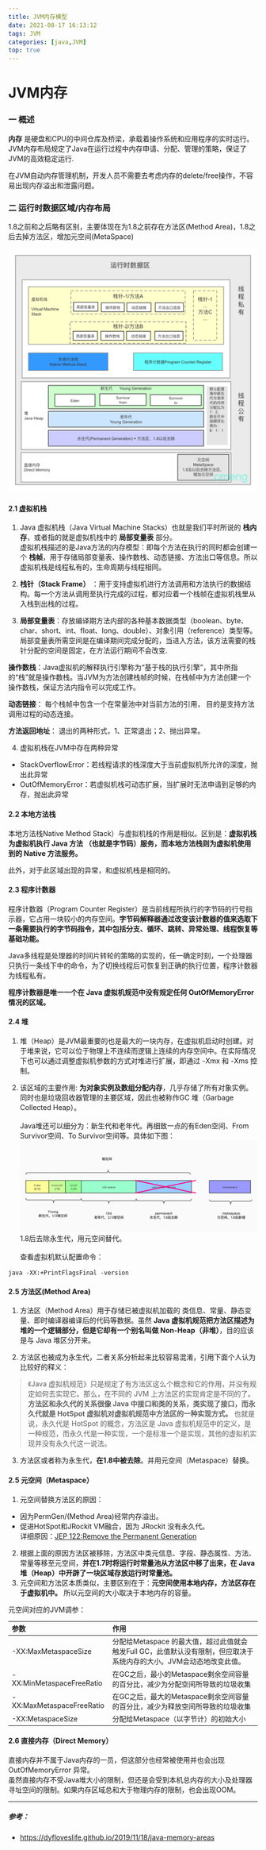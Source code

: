 ```yaml
---
title: JVM内存模型
date: 2021-08-17 16:13:12
tags: JVM
categories: [java,JVM]
top: true
---
```



# JVM内存
### 一 概述
**内存** 是硬盘和CPU的中间仓库及桥梁，承载着操作系统和应用程序的实时运行。JVM内存布局规定了Java在运行过程中内存申请、分配、管理的策略，保证了JVM的高效稳定运行.

在JVM自动内存管理机制，开发人员不需要去考虑内存的delete/free操作，不容易出现内存溢出和泄露问题。

### 二 运行时数据区域/内存布局
1.8之前和之后略有区别，主要体现在为1.8之前存在方法区(Method Area)，1.8之后去掉方法区，增加元空间(MetaSpace)

![Java内存布局](/image/JVM/Java虚拟机运行时数据区_水印.jpg)

#### 2.1 虚拟机栈
1. Java 虚拟机栈（Java Virtual Machine Stacks）也就是我们平时所说的 **栈内存**，或者指的就是虚拟机栈中的 **局部变量表** 部分。  
虚拟机栈描述的是Java方法的内存模型：即每个方法在执行的同时都会创建一个 **栈帧**，用于存储局部变量表、操作数栈、动态链接、方法出口等信息。所以虚拟机栈是线程私有的，生命周期与线程相同。  

2. **栈针（Stack Frame）** ：用于支持虚拟机进行方法调用和方法执行的数据结构。每一个方法从调用至执行完成的过程，都对应着一个栈帧在虚拟机栈里从入栈到出栈的过程。  

3. **局部变量表**：存放编译期方法内部的各种基本数据类型（boolean、byte、char、short、int、float、long、double）、对象引用（reference）类型等。  
局部变量表所需空间是在编译期间完成分配的，当进入方法，该方法需要的栈针分配的空间是固定，在方法运行期间不会改变.   

  **操作数栈**：Java虚拟机的解释执行引擎称为“基于栈的执行引擎”，其中所指的“栈”就是操作数栈。当JVM为方法创建栈帧的时候，在栈帧中为方法创建一个操作数栈，保证方法内指令可以完成工作。

  **动态链接**： 每个栈帧中包含一个在常量池中对当前方法的引用， 目的是支持方法调用过程的动态连接。

  **方法返回地址**： 退出的两种形式，1、正常退出；2、抛出异常。

4. 虚拟机栈在JVM中存在两种异常
  * StackOverflowError：若线程请求的栈深度大于当前虚拟机所允许的深度，抛出此异常
  * OutOfMemoryError：若虚拟机栈可动态扩展，当扩展时无法申请到足够的内存，抛出此异常

#### 2.2 本地方法栈
本地方法栈Native Method Stack）与虚拟机栈的作用是相似。区别是：**虚拟机栈为虚拟机执行 Java 方法 （也就是字节码）服务，而本地方法栈则为虚拟机使用到的 Native 方法服务。**   

此外，对于此区域出现的异常，和虚拟机栈是相同的。

#### 2.3 程序计数器
程序计数器（Program Counter Register）是当前线程所执行的字节码的行号指示器，它占用一块较小的内存空间。**字节码解释器通过改变该计数器的值来选取下一条需要执行的字节码指令，其中包括分支、循环、跳转、异常处理、线程恢复等基础功能。**  

Java多线程是处理器的时间片转轮的策略的实现的，任一确定时刻，一个处理器只执行一条线下中的命令，为了切换线程后可恢复到正确的执行位置，程序计数器为线程私有。

**程序计数器是唯一一个在 Java 虚拟机规范中没有规定任何 OutOfMemoryError 情况的区域。**

#### 2.4 堆
1. 堆（Heap）是JVM最重要的也是最大的一块内存，在虚拟机启动时创建。对于堆来说，它可以位于物理上不连续而逻辑上连续的内存空间中。在实际情况下也可以通过调整虚拟机参数的方式对堆进行扩展，即通过 -Xmx 和 -Xms 控制。

2. 该区域的主要作用: **为对象实例及数组分配内存**，几乎存储了所有对象实例。同时也是垃圾回收器管理的主要区域，因此也被称作GC 堆（Garbage Collected Heap）。 <Br><Br>
Java堆还可以细分为：新生代和老年代。再细致一点的有Eden空间、From Survivor空间、To Survivor空间等。具体如下图：
![堆Heap详细分布](/image/JVM/Heap.jpg)1.8后去除永生代，用元空间替代。<Br><Br>
查看虚拟机默认配置命令：
```xshell
java -XX:+PrintFlagsFinal -version
```

#### 2.5 方法区(Method Area)
1. 方法区（Method Area）用于存储已被虚拟机加载的 类信息、常量、静态变量、即时编译器编译后的代码等数据。虽然 **Java 虚拟机规范把方法区描述为堆的一个逻辑部分，但是它却有一个别名叫做 Non-Heap（非堆）**，目的应该是与 Java 堆区分开来。

2. 方法区也被成为永生代，二者关系分析起来比较容易混淆，引用下面个人认为比较好的释义：
>《Java 虚拟机规范》只是规定了有方法区这么个概念和它的作用，并没有规定如何去实现它。那么，在不同的 JVM 上方法区的实现肯定是不同的了。**方法区和永久代的关系很像 Java 中接口和类的关系，类实现了接口，而永久代就是 HotSpot 虚拟机对虚拟机规范中方法区的一种实现方式。** 也就是说，永久代是 HotSpot 的概念，方法区是 Java 虚拟机规范中的定义，是一种规范，而永久代是一种实现，一个是标准一个是实现，其他的虚拟机实现并没有永久代这一说法。

3. 方法区或者称为永生代，**在1.8中被去除**。并用元空间（Metaspace）替换。

#### 2.5 元空间（Metaspace）
1. 元空间替换方法区的原因：
  * 因为PermGen/(Method Area)经常内存溢出。
  * 促进HotSpot和JRockit VM融合，因为 JRockit 没有永久代。   
  详细原因：[JEP 122:Remove the Permanent Generation](http://openjdk.java.net/jeps/122)
2. 根据上面的原因方法区被移除，方法区中类元信息、字段、静态属性、方法、常量等移至元空间，**并在1.7时将运行时常量池从方法区中移了出来，在 Java 堆（Heap）中开辟了一块区域存放运行时常量池。**
3. 元空间和方法区本质类似，主要区别在于：**元空间使用本地内存，方法区存在于虚拟机中。** 所以元空间的大小取决于本地内存的容量。  

元空间对应的JVM调参：

参数|作用
:-|:-
-XX:MaxMetaspaceSize |分配给Metaspace 的最大值，超过此值就会触发Full GC，此值默认没有限制，但应取决于系统内存的大小。JVM会动态地改变此值。
-XX:MinMetaspaceFreeRatio|在GC之后，最小的Metaspace剩余空间容量的百分比，减少为分配空间所导致的垃圾收集
-XX:MaxMetaspaceFreeRatio|在GC之后，最大的Metaspace剩余空间容量的百分比，减少为释放空间所导致的垃圾收集
-XX:MetaspaceSize | 分配给Metaspace（以字节计）的初始大小

#### 2.6 直接内存（Direct Memory）
直接内存并不属于Java内存的一员，但这部分也经常被使用并也会出现OutOfMemoryError 异常。  
虽然直接内存不受Java堆大小的限制，但还是会受到本机总内存的大小及处理器寻址空间的限制。如果内存区域总和大于物理内存的限制，也会出现OOM。


---
##### 参考：
* https://dyfloveslife.github.io/2019/11/18/java-memory-areas
